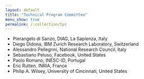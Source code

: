 ```yaml
---
layout: default
title: "Technical Program Committee"
menu_show: true
permalink: /:collection/tpc
---
```


- Pierangelo di Sanzo, DIAG, La Sapienza, Italy
- Diego Didona, IBM Zurich Research Laboratory, Switzerland
- Alessandro Pellegrini, National Research Council, Italy
- Sebastiano Peluso, Facebook, United States
- Paolo Romano, INESC-ID, Portugal
- Eric Rutten, INRIA, France
- Philip A. Wilsey, University of Cincinnati, United States
